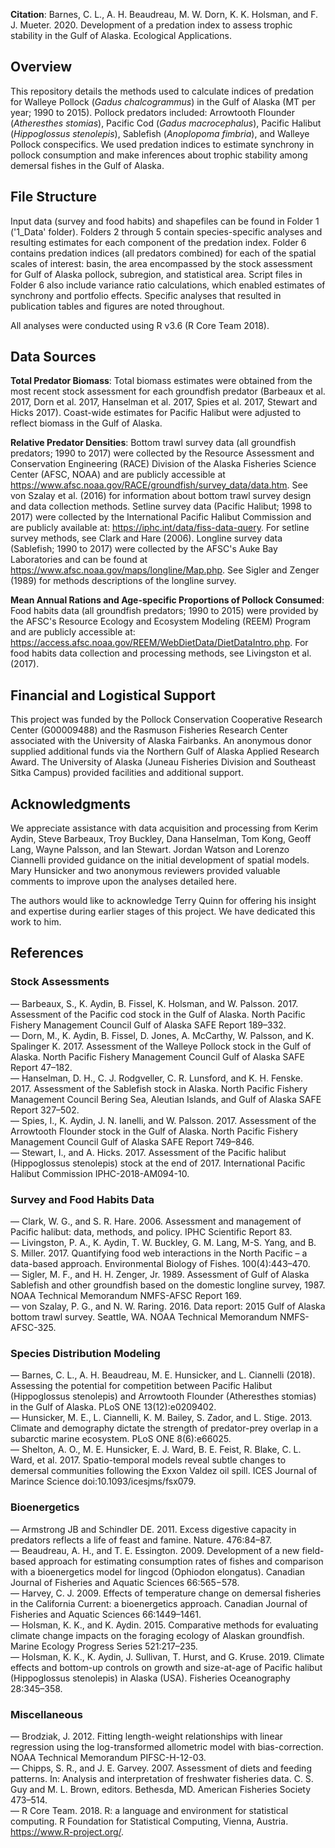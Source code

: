 <b> Citation</b>: Barnes, C. L., A. H. Beaudreau, M. W. Dorn, K. K. Holsman, and F. J. Mueter. 2020. Development of a predation index to assess trophic stability in the Gulf of Alaska. Ecological Applications. 

## Overview
This repository details the methods used to calculate indices of predation for Walleye Pollock (<i>Gadus chalcogrammus</i>) in the Gulf of Alaska (MT per year; 1990 to 2015). Pollock predators included: Arrowtooth Flounder (<i>Atheresthes stomias</i>), Pacific Cod (<i>Gadus macrocephalus</i>), Pacific Halibut (<i>Hippoglossus stenolepis</i>), Sablefish (<i>Anoplopoma fimbria</i>), and Walleye Pollock conspecifics. We used predation indices to estimate synchrony in pollock consumption and make inferences about trophic stability among demersal fishes in the Gulf of Alaska.

## File Structure
Input data (survey and food habits) and shapefiles can be found in Folder 1 ('1_Data' folder). Folders 2 through 5 contain species-specific analyses and resulting estimates for each component of the predation index. Folder 6 contains predation indices (all predators combined) for each of the spatial scales of interest: basin, the area encompassed by the stock assessment for Gulf of Alaska pollock, subregion, and statistical area. Script files in Folder 6 also include variance ratio calculations, which enabled estimates of synchrony and portfolio effects. Specific analyses that resulted in publication tables and figures are noted throughout. 

All analyses were conducted using R v3.6 (R Core Team 2018).

## Data Sources
<b>Total Predator Biomass</b>: Total biomass estimates were obtained from the most recent stock assessment for each groundfish predator (Barbeaux et al. 2017, Dorn et al. 2017, Hanselman et al. 2017, Spies et al. 2017, Stewart and Hicks 2017). Coast-wide estimates for Pacific Halibut were adjusted to reflect biomass in the Gulf of Alaska.

<b>Relative Predator Densities</b>: Bottom trawl survey data (all groundfish predators; 1990 to 2017) were collected by the Resource Assessment and Conservation Engineering (RACE) Division of the Alaska Fisheries Science Center (AFSC, NOAA) and are publicly accessible at https://www.afsc.noaa.gov/RACE/groundfish/survey_data/data.htm. See von Szalay et al. (2016) for information about bottom trawl survey design and data collection methods. Setline survey data (Pacific Halibut; 1998 to 2017) were collected by the International Pacific Halibut Commission and are publicly available at: https://iphc.int/data/fiss-data-query. For setline survey methods, see Clark and Hare (2006). Longline survey data (Sablefish; 1990 to 2017) were collected by the AFSC's Auke Bay Laboratories and can be found at https://www.afsc.noaa.gov/maps/longline/Map.php. See Sigler and Zenger (1989) for methods descriptions of the longline survey. 

<b>Mean Annual Rations and Age-specific Proportions of Pollock Consumed</b>: Food habits data (all groundfish predators; 1990 to 2015) were provided by the AFSC's Resource Ecology and Ecosystem Modeling (REEM) Program and are publicly accessible at: https://access.afsc.noaa.gov/REEM/WebDietData/DietDataIntro.php. For food habits data collection and processing methods, see Livingston et al. (2017).  

## Financial and Logistical Support
This project was funded by the Pollock Conservation Cooperative Research Center (G00009488) and the Rasmuson Fisheries Research Center associated with the University of Alaska Fairbanks. An anonymous donor supplied additional funds via the Northern Gulf of Alaska Applied Research Award. The University of Alaska (Juneau Fisheries Division and Southeast Sitka Campus) provided facilities and additional support. 

## Acknowledgments
We appreciate assistance with data acquisition and processing from Kerim Aydin, Steve Barbeaux, Troy Buckley, Dana Hanselman, Tom Kong, Geoff Lang, Wayne Palsson, and Ian Stewart. Jordan Watson and Lorenzo Ciannelli provided guidance on the initial development of spatial models. Mary Hunsicker and two anonymous reviewers provided valuable comments to improve upon the analyses detailed here. <br>

The authors would like to acknowledge Terry Quinn for offering his insight and expertise during earlier stages of this project. We have dedicated this work to him.

## References 

### Stock Assessments
&#8212; Barbeaux, S., K. Aydin, B. Fissel, K. Holsman, and W. Palsson. 2017. Assessment of the Pacific cod stock in the Gulf of Alaska. North Pacific Fishery Management Council Gulf of Alaska SAFE Report 189–332. <br>
&#8212; Dorn, M., K. Aydin, B. Fissel, D. Jones, A. McCarthy, W. Palsson, and K. Spalinger K. 2017. Assessment of the Walleye Pollock stock in the Gulf of Alaska. North Pacific Fishery Management Council Gulf of Alaska SAFE Report 47–182. <br>
&#8212; Hanselman, D. H., C. J. Rodgveller, C. R. Lunsford, and K. H. Fenske. 2017. Assessment of the Sablefish stock in Alaska. North Pacific Fishery Management Council Bering Sea, Aleutian Islands, and Gulf of Alaska SAFE Report 327–502. <br>
&#8212; Spies, I., K. Aydin, J. N. Ianelli, and W. Palsson. 2017. Assessment of the Arrowtooth Flounder stock in the Gulf of Alaska. North Pacific Fishery Management Council Gulf of Alaska SAFE Report 749–846. <br>
&#8212; Stewart, I., and A. Hicks. 2017. Assessment of the Pacific halibut (Hippoglossus stenolepis) stock at the end of 2017. International Pacific Halibut Commission IPHC-2018-AM094-10. <br>
### Survey and Food Habits Data
&#8212; Clark, W. G., and S. R. Hare. 2006. Assessment and management of Pacific halibut: data, methods, and policy. IPHC Scientific Report 83. <br> 
&#8212; Livingston, P. A., K. Aydin, T. W. Buckley, G. M. Lang, M-S. Yang, and B. S. Miller. 2017. Quantifying food web interactions in the North Pacific – a data-based approach. Environmental Biology of Fishes. 100(4):443–470. <br>
&#8212; Sigler, M. F., and H. H. Zenger, Jr. 1989. Assessment of Gulf of Alaska Sablefish and other groundfish based on the domestic longline survey, 1987. NOAA Technical Memorandum NMFS-AFSC Report 169. <br>
&#8212; von Szalay, P. G., and N. W. Raring. 2016. Data report: 2015 Gulf of Alaska bottom trawl survey. Seattle, WA. NOAA Technical Memorandum NMFS-AFSC-325. <br>
### Species Distribution Modeling
&#8212; Barnes, C. L., A. H. Beaudreau, M. E. Hunsicker, and L. Ciannelli (2018). Assessing the potential for competition between Pacific Halibut (Hippoglossus stenolepis) and Arrowtooth Flounder (Atheresthes stomias) in the Gulf of Alaska. PLoS ONE 13(12):e0209402. <br>
&#8212; Hunsicker, M. E., L. Ciannelli, K. M. Bailey, S. Zador, and L. Stige. 2013. Climate and demography dictate the strength of predator-prey overlap in a subarctic marine ecosystem. PLoS ONE 8(6):e66025. <br>
&#8212; Shelton, A. O., M. E. Hunsicker, E. J. Ward, B. E. Feist, R. Blake, C. L. Ward, et al. 2017. Spatio-temporal models reveal subtle changes to demersal communities following the Exxon Valdez oil spill. ICES Journal of Marince Science doi:10.1093/icesjms/fsx079. <br>
### Bioenergetics
&#8212; Armstrong JB and Schindler DE. 2011. Excess digestive capacity in predators reflects a life of feast and famine. Nature. 476:84–87. <br>
&#8212; Beaudreau, A. H., and T. E. Essington. 2009. Development of a new field-based approach for estimating consumption rates of fishes and comparison with a bioenergetics model for lingcod (Ophiodon elongatus). Canadian Journal of Fisheries and Aquatic Sciences 66:565−578. <br>
&#8212; Harvey, C. J. 2009. Effects of temperature change on demersal fisheries in the California Current: a bioenergetics approach. Canadian Journal of Fisheries and Aquatic Sciences 66:1449–1461. <br>
&#8212; Holsman, K. K., and K. Aydin. 2015. Comparative methods for evaluating climate change impacts on the foraging ecology of Alaskan groundfish. Marine Ecology Progress Series 521:217–235. <br>
&#8212; Holsman, K. K., K. Aydin, J. Sullivan, T. Hurst, and G. Kruse. 2019. Climate effects and bottom-up controls on growth and size-at-age of Pacific halibut (Hippoglossus stenolepis) in Alaska (USA). Fisheries Oceanography 28:345–358. <br>
### Miscellaneous
&#8212; Brodziak, J. 2012. Fitting length-weight relationships with linear regression using the log-transformed allometric model with bias-correction. NOAA Technical Memorandum PIFSC-H-12-03. <br>
&#8212; Chipps, S. R., and J. E. Garvey. 2007. Assessment of diets and feeding patterns. In: Analysis and interpretation of freshwater fisheries data. C. S. Guy and M. L. Brown, editors. Bethesda, MD. American Fisheries Society 473–514. <br>
&#8212; R Core Team. 2018. R: a language and environment for statistical computing. R Foundation for Statistical Computing, Vienna, Austria. https://www.R-project.org/.
